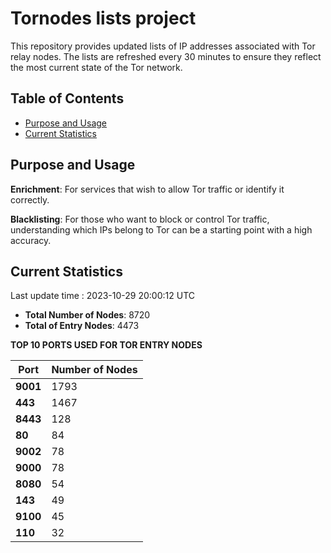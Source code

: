 # Tornodes lists project

This repository provides updated lists of IP addresses associated with Tor relay nodes. The lists are refreshed every 30 minutes to ensure they reflect the most current state of the Tor network.

## Table of Contents

- [Purpose and Usage](#purpose-and-usage)
- [Current Statistics](#current-statistics)


## Purpose and Usage

**Enrichment**: For services that wish to allow Tor traffic or identify it correctly.

**Blacklisting**: For those who want to block or control Tor traffic, understanding which IPs belong to Tor can be a starting point with a high accuracy.

## Current Statistics

Last update time : 2023-10-29 20:00:12 UTC

- **Total Number of Nodes**: 8720
- **Total of Entry Nodes**: 4473

**TOP 10 PORTS USED FOR TOR ENTRY NODES**

| **Port** | **Number of Nodes** |
|------|-----------------|
| **9001**   | 1793  |
| **443**   | 1467  |
| **8443**   | 128  |
| **80**   | 84  |
| **9002**   | 78  |
| **9000**   | 78  |
| **8080**   | 54  |
| **143**   | 49  |
| **9100**   | 45  |
| **110**   | 32  |


